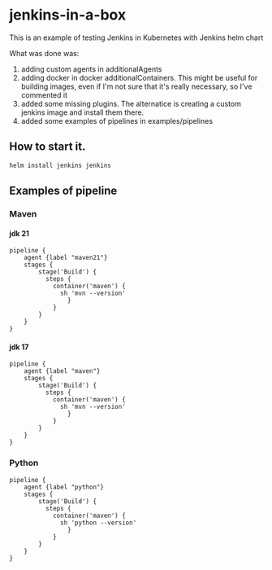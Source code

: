 # jenkins-in-a-box

This is an example of testing Jenkins in Kubernetes with Jenkins helm chart

What was done was:

1. adding custom agents in additionalAgents
2. adding docker in docker additionalContainers. This might be useful for building images, even if I'm not sure that it's really necessary, so I've commented it
3. added some missing plugins. The alternatice is creating a custom jenkins image and install them there.
4. added some examples of pipelines in examples/pipelines

## How to start it. 

```bash
helm install jenkins jenkins
```

## Examples of pipeline

### Maven

#### jdk 21
```
pipeline {
    agent {label "maven21"}
    stages {
        stage('Build') {
          steps {
            container('maven') {
              sh 'mvn --version'
                }
            }
        }
    }
}
```

#### jdk 17
```
pipeline {
    agent {label "maven"}
    stages {
        stage('Build') {
          steps {
            container('maven') {
              sh 'mvn --version'
                }
            }
        }
    }
}
```

### Python

```
pipeline {
    agent {label "python"}
    stages {
        stage('Build') {
          steps {
            container('maven') {
              sh 'python --version'
                }
            }
        }
    }
}
```
